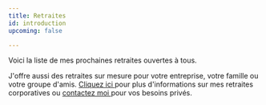 ```yaml
---
title: Retraites
id: introduction
upcoming: false

---
```

Voici la liste de mes prochaines retraites ouvertes à tous.

J'offre aussi des retraites sur mesure pour votre entreprise, votre famille ou votre groupe d'amis. [Cliquez ici ](https://nancybilodeau.com/retraites-corporatives)pour plus d'informations sur mes retraites corporatives ou [contactez moi ](https://nancy-bilodeau-refonte.vercel.app/contact)pour vos besoins privés.